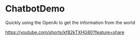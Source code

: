 # ChatbotDemo
Quickly using the OpenAi to get the information from the world

https://youtube.com/shorts/kf82kTXHG80?feature=share

